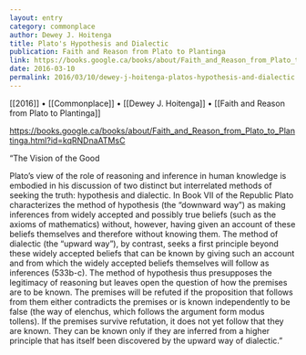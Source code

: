```yaml
---
layout: entry
category: commonplace
author: Dewey J. Hoitenga
title: Plato's Hypothesis and Dialectic
publication: Faith and Reason from Plato to Plantinga
link: https://books.google.ca/books/about/Faith_and_Reason_from_Plato_to_Plantinga.html?id=kqRNDnaATMsC
date: 2016-03-10
permalink: 2016/03/10/dewey-j-hoitenga-platos-hypothesis-and-dialectic
---
```


[[2016]] • [[Commonplace]] • [[Dewey J. Hoitenga]] • [[Faith and Reason from Plato to Plantinga]]

https://books.google.ca/books/about/Faith_and_Reason_from_Plato_to_Plantinga.html?id=kqRNDnaATMsC

“The Vision of the Good

Plato’s view of the role of reasoning and inference in human knowledge is embodied in his discussion of two distinct but interrelated methods of seeking the truth: hypothesis and dialectic. In Book VII of the Republic Plato characterizes the method of hypothesis (the “downward way”) as making inferences from widely accepted and possibly true beliefs (such as the axioms of mathematics) without, however, having given an account of these beliefs themselves and therefore without knowing them. The method of dialectic (the “upward way”), by contrast, seeks a first principle beyond these widely accepted beliefs that can be known by giving such an account and from which the widely accepted beliefs themselves will follow as inferences (533b-c). The method of hypothesis thus presupposes the legitimacy of reasoning but leaves open the question of how the premises are to be known. The premises will be refuted if the proposition that follows from them either contradicts the premises or is known independently to be false (the way of elenchus, which follows the argument form modus tollens). If the premises survive refutation, it does not yet follow that they are known. They can be known only if they are inferred from a higher principle that has itself been discovered by the upward way of dialectic.”